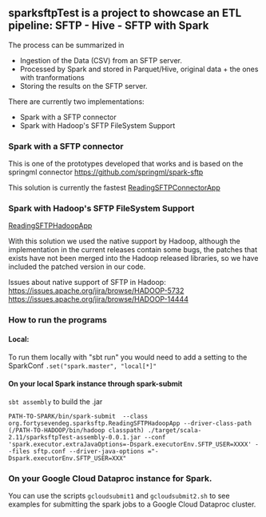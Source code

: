 ## sparksftpTest is a project to showcase an ETL pipeline: SFTP - Hive - SFTP with Spark

The process can be summarized in

-   Ingestion of the Data (CSV) from an SFTP server.
-   Processed by Spark and stored in Parquet/Hive, original data + the ones with tranformations
-   Storing the results on the SFTP server.

There are currently two implementations:

- Spark with a SFTP connector
- Spark with Hadoop's SFTP FileSystem Support

### Spark with a SFTP connector

This is one of the prototypes developed that works and is based on the springml connector https://github.com/springml/spark-sftp

This solution is currently the fastest
[ReadingSFTPConnectorApp](/src/main/scala/org/fortysevendeg/sparksftp/ReadingSFTPConnectorApp.scala)

### Spark with Hadoop's SFTP FileSystem Support

[ReadingSFTPHadoopApp](/src/main/scala/org/fortysevendeg/sparksftp/ReadingSFTPHadoopApp.scala)


With this solution we used the native support by Hadoop, although the implementation in the current releases contain
some bugs, the patches that exists have not been merged into the Hadoop released libraries, so we have included
the patched version in our code.


Issues about native support of SFTP in Hadoop:
https://issues.apache.org/jira/browse/HADOOP-5732
https://issues.apache.org/jira/browse/HADOOP-14444

### How to run the programs

#### Local:

To run them locally with "sbt run" you would need to add a setting to the SparkConf `.set("spark.master", "local[*]"`

#### On your local Spark instance through spark-submit

``sbt assembly`` to build the .jar

```
PATH-TO-SPARK/bin/spark-submit  --class org.fortysevendeg.sparksftp.ReadingSFTPHadoopApp --driver-class-path (/PATH-TO-HADOOP/bin/hadoop classpath) ./target/scala-2.11/sparksftpTest-assembly-0.0.1.jar --conf 'spark.executor.extraJavaOptions=-Dspark.executorEnv.SFTP_USER=XXXX' --files sftp.conf --driver-java-options ="-Dspark.executorEnv.SFTP_USER=XXX"
```

### On your Google Cloud Dataproc instance for Spark.

You can use the scripts `gcloudsubmit1` and `gcloudsubmit2.sh` to see examples for submitting the spark jobs to a Google Cloud Dataproc cluster.
